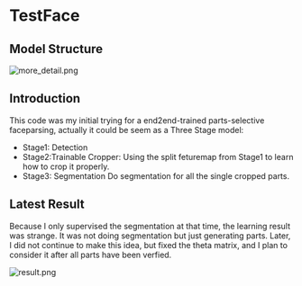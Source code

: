 # TestFace

## Model Structure

![more_detail.png](https://i.loli.net/2019/12/16/szEXB7QebOyScP3.png)

## Introduction 

This code was my initial trying for a end2end-trained parts-selective faceparsing, actually it could be seem as a Three Stage model:

- Stage1: Detection 
- Stage2:Trainable Cropper: 
Using the split feturemap from Stage1 to learn how to crop it properly.
- Stage3: Segmentation
Do segmentation for all the single cropped parts.

## Latest Result
Because I only supervised the segmentation at that time, the learning result was strange. It was not doing segmentation but just generating parts. Later, I did not continue to make this idea, but fixed the theta matrix, and I plan to consider it after all parts have been verfied.

![result.png](https://i.loli.net/2019/12/16/5xqsoRhbZa2r3dF.png)


